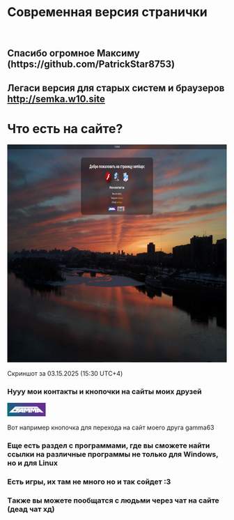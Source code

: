 <h1>Современная версия странички</h1><br>
<h2>Спасибо огромное Максиму (https://github.com/PatrickStar8753)</h2>
<h2>Легаси версия для старых систем и браузеров <a href="http://semka.w10.site">http://semka.w10.site</a> </h2>
<h1>Что есть на сайте?</h1>
<img src="da.png" height="500" weight="700">
<p>Скриншот за 03.15.2025 (15:30 UTC+4)</p>
<h3>Нууу мои контакты и кнопочки на сайты моих друзей</h2>
<a href="//gamma-world.eu"><img src="images/gw.png" width="88" height="31" alt="Gamma World"></a><br>
<p>Вот например кнопочка для перехода на сайт моего друга gamma63</p>
<h3>Еще есть раздел с программами, где вы сможете найти ссылки на различные программы не только для Windows, но и для Linux</h2>
<h3>Есть игры, их там не много но и так сойдет :3</h2>
<h3>Tакже вы можете пообщатся с людьми через чат на сайте (деад чат хд)</h2>
